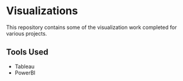# Visualizations

This repository contains some of the visualization work completed for various projects.

## Tools Used

- Tableau
- PowerBI